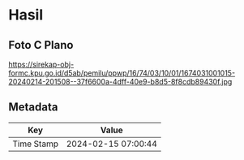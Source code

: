 # Hasil

## Foto C Plano

https://sirekap-obj-formc.kpu.go.id/d5ab/pemilu/ppwp/16/74/03/10/01/1674031001015-20240214-201508--37f6600a-4dff-40e9-b8d5-8f8cdb89430f.jpg


## Metadata

| Key        | Value               |
| ---------- | ------------------- |
| Time Stamp | 2024-02-15 07:00:44 |



